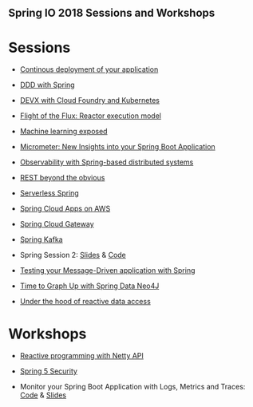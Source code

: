 ## Spring IO 2018 Sessions and Workshops

# Sessions

- [Continous deployment of your application](https://t.co/23urOBRgoG)

- [DDD with Spring](https://t.co/B5X69H370k)

- [DEVX with Cloud Foundry and Kubernetes](https://t.co/4LQQjbJZ31)

- [Flight of the Flux: Reactor execution model](https://t.co/vFD60Ahpv3)

- [Machine learning exposed](https://t.co/kShiJAfXsO)

- [Micrometer: New Insights into your Spring Boot Application](https://t.co/GztcMYuYvm)

- [Observability with Spring-based distributed systems](https://t.co/fropasJtxt)

- [REST beyond the obvious](https://t.co/NWfwm4oa6Q)

- [Serverless Spring](https://github.com/dsyer/spring-boot-micro-apps)

- [Spring Cloud Apps on AWS](https://t.co/RIO8HD3fV5)

- [Spring Cloud Gateway](https://t.co/cyKu60iZcw)

- [Spring Kafka](https://t.co/oIBdKge2jm)

- Spring Session 2: [Slides](https://t.co/Exy0RS0yu0) & [Code](https://t.co/Oh00eJwXPp)

- [Testing your Message-Driven application with Spring](https://t.co/vIVGpmnbkr)

- [Time to Graph Up with Spring Data Neo4J](https://t.co/pfYSmrcxjc)

- [Under the hood of reactive data access](https://t.co/fEguXWR15s)

# Workshops

- [Reactive programming with Netty API](TODO)

- [Spring 5 Security](https://github.com/andifalk/spring-security-5-workshop)

- Monitor your Spring Boot Application with Logs, Metrics and Traces: [Code](https://t.co/7hJ3xlkMdh) & [Slides](https://t.co/6RcQIYFZER)